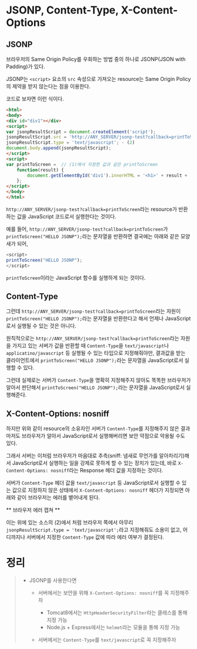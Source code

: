 # JSONP, Content-Type, X-Content-Options

## JSONP

브라우저의 Same Origin Policy를 우회하는 방법 중의 하나로 JSONP(JSON with Padding)가 있다. 

JSONP는 `<script>` 요소의 `src` 속성으로 가져오는 resource는 Same Origin Policy의 제약을 받지 않는다는 점을 이용한다. 

코드로 보자면 이런 식이다.

```html
<html>
<body>
<div id="div1"></div>
<script>
var jsonpResultScript = document.createElement('script');
jsonpResultScript.src = 'http://ANY_SERVER/jsonp-test?callback=printToScreen';  // callback으로 지정한 값 - (1)
jsonpResultScript.type = 'text/javascript'; - (2)
document.body.append(jsonpResultScript);
</script>
<script>
var printToScreen =  // (1)에서 지정한 값과 같은 printToScreen
    function(result) { 
        document.getElementById('div1').innerHTML = '<h1>' + result + '</h1>';
    };
</script>
</body>
</html>
```

`http://ANY_SERVER/jsonp-test?callback=printToScreen`라는 resource가 반환하는 값을 JavaScript 코드로서 실행한다는 것이다.

예를 들어, `http://ANY_SERVER/jsonp-test?callback=printToScreen`가 `printToScreen("HELLO JSONP");`라는 문자열을 반환하면 결국에는 아래와 같은 모양새가 되어,

```javascript
<script>
printToScreen("HELLO JSONP");
</script>
```

`printToScreen`이라는 JavaScript 함수를 실행하게 되는 것이다.

## Content-Type

그런데 `http://ANY_SERVER/jsonp-test?callback=printToScreen`라는 자원이 `printToScreen("HELLO JSONP");`라는 문자열을 반환한다고 해서 언제나 JavaScript로서 실행될 수 있는 것은 아니다.

원칙적으로는 `http://ANY_SERVER/jsonp-test?callback=printToScreen`라는 자원을 가지고 있는 서버가 값을 반환할 때 `Content-Type`을 `text/javascript`나 `applicatino/javascript` 등 실행될 수 있는 타입으로 지정해줘야만, 결과값을 받는 클라이언트에서 `printToScreen("HELLO JSONP");`라는 문자열을 JavaScript로서 실행할 수 있다.

그런데 실제로는 서버가 `Content-Type`을 명확히 지정해주지 않아도 똑똑한 브라우저가 알아서 판단해서 `printToScreen("HELLO JSONP");`라는 문자열을 JavaScript로서 실행해준다.

## X-Content-Options: nosniff

하지만 위와 같이 resource의 소유자인 서버가 `Content-Type`를 지정해주지 않은 결과마저도 브라우저가 알아서 JavaScript로서 실행해버리면 보안 약점으로 악용될 수도 있다.

그래서 서버는 이처럼 브라우저가 마음대로 추측(sniff: 냄새로 무언가를 알아차리기)해서 JavaScript로서 실행하는 일을 강제로 못하게 할 수 있는 장치가 있는데, 바로 `X-Content-Options: nosniff`라는 Response 헤더 값을 지정하는 것이다.

서버가 `Content-Type` 헤더 값을 `text/javascript` 등 JavaScript로서 실행할 수 있는 값으로 지정하지 않은 상태에서 `X-Content-Options: nosniff` 헤더가 지정되면 아래와 같이 브라우저는 에러를 뱉어내게 된다.

** 브라우저 에러 캡쳐 **

이는 위에 있는 소스의 (2)에서 처럼 브라우저 쪽에서 아무리 `jsonpResultScript.type = 'text/javascript';`라고 지정해줘도 소용이 없고, 어디까지나 서버에서 지정한 `Content-Type` 값에 따라 에러 여부가 결정된다.

# 정리

>- JSONP를 사용한다면
>
>    - 서버에서는 보안을 위해 `X-Content-Options: nosniff`를 꼭 지정해주자
> 
>        - Tomcat8에서는 `HttpHeaderSecurityFilter`라는 클래스를 통해 지정 가능
>        - Node.js + Express에서는 `helmet`라는 모듈을 통해 지정 가능
> 
>    - 서버에서는 `Content-Type`를 `text/javascript`로 꼭 지정해주자

